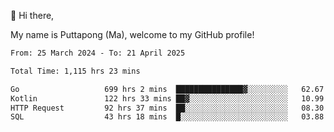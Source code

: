 👋 Hi there,

My name is Puttapong (Ma), welcome to my GitHub profile!

<!--START_SECTION:waka-->

```txt
From: 25 March 2024 - To: 21 April 2025

Total Time: 1,115 hrs 23 mins

Go                   699 hrs 2 mins  ███████████████▓░░░░░░░░░   62.67 %
Kotlin               122 hrs 33 mins ██▓░░░░░░░░░░░░░░░░░░░░░░   10.99 %
HTTP Request         92 hrs 37 mins  ██░░░░░░░░░░░░░░░░░░░░░░░   08.30 %
SQL                  43 hrs 18 mins  █░░░░░░░░░░░░░░░░░░░░░░░░   03.88 %
```

<!--END_SECTION:waka-->
